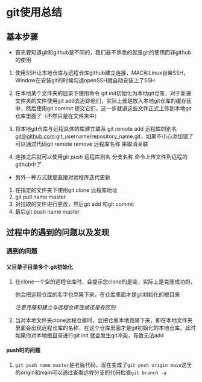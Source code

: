 # git使用总结

## 基本步骤

* 首先要知道git和github是不同的，我们最不熟悉的就是git的使用而非github的使用

1. 使用SSH让本地仓库与远程仓库github建立连接，MAC和Linux自带SSH，Window在安装git的时候勾选openSSH就自动安装上了SSH
2. 在本地某个文件夹的目录下使用命令 git init初始化为本地git仓库，对于新进文件夹的文件使用git add去追踪他们，实际上就是放入本地git仓库的缓存区中，然后使用git commit 提交它们，这一步就讲这些文件正式上传到本地git仓库里面了（不然只是在文件夹中）
3. 将本地git仓库与远程具体的库建立联系 git remote add 远程库的别名 [git@github.com](mailto:git@github.com):git_username/repository_name.git，如果不小心添加错了可以通过代码git remote remove 远程库名称 来取消关联

4. 连接之后就可以使用git push 远程库别名 分支名称 命令上传文件到远程的github中了

* 另外一种方式就是直接对远程库迭代更新

1. 在指定的文件夹下使用git clone 远程库地址
2. git pull name master 
3. 对拉取的文件进行更改，然后git add 和git commit
4. 最后git push name master

## 过程中的遇到的问题以及发现

### 遇到的问题

#### 父目录子目录多个.git初始化

1. 在clone一个空的远程仓库时，会提示您clone的是空，实际上是克隆成功的，

   他会把远程仓库的名字也克隆下来，在仓库里面才是git初始化的根目录

   *注意克隆和建立与远程仓库连接还是有区别*

2. 当对本地文件夹clone远程仓库时，会把仓库本地克隆下来，即在本地文件夹里面会出现远程仓库的名称，在这个仓库里面才是git初始化的本地仓库。此时如果你对本地根目录进行git init 就会发生git冲突，导致无法add

#### push时的问题

1. `git push name master`是老版代码，现在变成了`git push origin main`这里的origin和main可以通过查看远程分支的代码检查`git branch -a`
